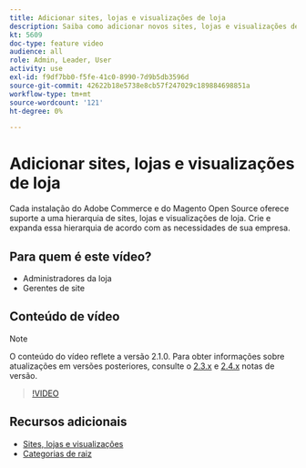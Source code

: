 ```yaml
---
title: Adicionar sites, lojas e visualizações de loja
description: Saiba como adicionar novos sites, lojas e visualizações de acordo com as necessidades de sua empresa.
kt: 5609
doc-type: feature video
audience: all
role: Admin, Leader, User
activity: use
exl-id: f9df7bb0-f5fe-41c0-8990-7d9b5db3596d
source-git-commit: 42622b18e5738e8cb57f247029c189884698851a
workflow-type: tm+mt
source-wordcount: '121'
ht-degree: 0%

---
```


# Adicionar sites, lojas e visualizações de loja

Cada instalação do Adobe Commerce e do Magento Open Source oferece suporte a uma hierarquia de sites, lojas e visualizações de loja. Crie e expanda essa hierarquia de acordo com as necessidades de sua empresa.

## Para quem é este vídeo?

- Administradores da loja
- Gerentes de site

## Conteúdo de vídeo

>[!NOTE]
>
>O conteúdo do vídeo reflete a versão 2.1.0. Para obter informações sobre atualizações em versões posteriores, consulte o [2.3.x](https://devdocs.magento.com/guides/v2.3/release-notes/bk-release-notes.html) e [2.4.x](https://devdocs.magento.com/guides/v2.4/release-notes/bk-release-notes.html) notas de versão.

>[!VIDEO](https://video.tv.adobe.com/v/35787?quality=12&learn=on)

## Recursos adicionais

- [Sites, lojas e visualizações](https://docs.magento.com/user-guide/stores/websites-stores-views.html)
- [Categorias de raiz](https://docs.magento.com/user-guide/catalog/category-root.html)
